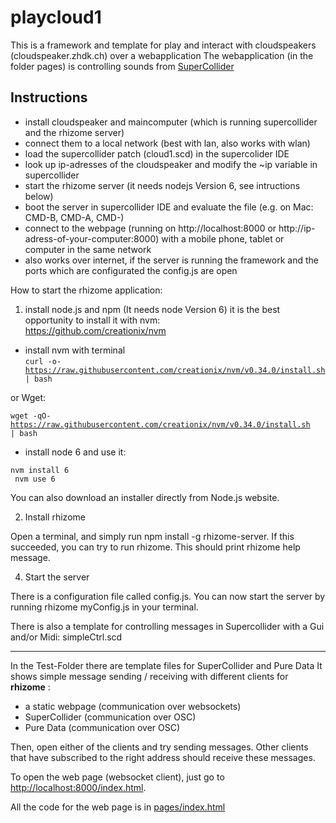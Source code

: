# playcloud1

This is a framework and template for play and interact with cloudspeakers (cloudspeaker.zhdk.ch) over a webapplication
The webapplication (in the folder pages) is controlling sounds from
[SuperCollider](https://supercollider.github.io/)

Instructions
--------------

- install cloudspeaker and maincomputer (which is running supercollider and the rhizome server)
- connect them to a local network (best with lan, also works with wlan)
- load the supercollider patch (cloud1.scd) in the supercolider IDE
- look up ip-adresses of the cloudspeaker and modify the ~ip variable in supercollider
- start the rhizome server (it needs nodejs Version 6, see intructions below)
- boot the server in supercollider IDE and evaluate the file (e.g. on Mac: CMD-B, CMD-A, CMD-<RETURN>)
- connect to the webpage (running on http://localhost:8000 or http://ip-adress-of-your-computer:8000) with a mobile phone, tablet or computer in the same network
- also works over internet, if the server is running the framework and the ports which are configurated the config.js are open


How to start the rhizome application:

1. install node.js and npm (It needs node Version 6) 
it is the best opportunity to install it with nvm:<br /> https://github.com/creationix/nvm
- install nvm with terminal<br />
<code>curl -o- https://raw.githubusercontent.com/creationix/nvm/v0.34.0/install.sh | bash</code>

or Wget:

<code>wget -qO- https://raw.githubusercontent.com/creationix/nvm/v0.34.0/install.sh | bash</code>

- install node 6 and use it:

<code>nvm install 6<br/>
	nvm use 6</code>
	
You can also download an installer directly from Node.js website.

2) Install rhizome

Open a terminal, and simply run npm install -g rhizome-server. If this succeeded, you can try to run rhizome. This should print rhizome help message.

4) Start the server

There is a configuration file called config.js. You can now start the server by running rhizome myConfig.js in your terminal.

There is also a template for controlling messages in Supercollider with a Gui and/or Midi:
simpleCtrl.scd
	
------

In the Test-Folder there are template files for SuperCollider and Pure Data
It shows simple message sending / receiving with different clients for **rhizome** :

- a static webpage (communication over websockets)
- SuperCollider (communication over OSC)
- Pure Data (communication over OSC)


Then, open either of the clients and try sending messages. Other clients that have subscribed to the right address should receive these messages.

To open the web page (websocket client), just go to [http://localhost:8000/index.html](http://localhost:8000/index.html).

All the code for the web page is in [pages/index.html](https://github.com/sebpiq/rhizome/blob/master/examples/base/pages/index.html) 
